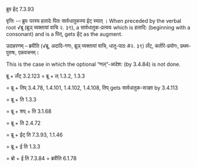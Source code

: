 

 ब्रुव ईट् 7.3.93 

वृत्तिः --ः ब्रुवः परस्‍य हलादेः पितः सार्वधातुकस्य ईट् स्‍यात् । When preceded by the verbal root √ब्रू (ब्रूञ् व्यक्तायां वाचि २. ३९), a सार्वधातुक-प्रत्ययः which is हलादि: (beginning with a consonant) and is a पित्, gets ईट् as the augment. 


उदाहरणम् – ब्रवीति (√ब्रू, अदादि-गणः, ब्रूञ् व्यक्तायां वाचि, धातु-पाठः #२. ३९) लँट्, कर्तरि-प्रयोगः, प्रथम-पुरुषः, एकवचनम्। 


This is the case in which the optional “णल्”-आदेश: (by 3.4.84) is not done. 


ब्रू + लँट् 3.2.123 = ब्रू + ल् 1.3.2, 1.3.3 

= ब्रू + तिप् 3.4.78, 1.4.101, 1.4.102, 1.4.108, तिप् gets सार्वधातुक-सञ्ज्ञा by 3.4.113 

= ब्रू + ति 1.3.3 

= ब्रू + शप् + ति 3.1.68 

= ब्रू + ति 2.4.72 

= ब्रू + ईट् ति 7.3.93, 1.1.46 

= ब्रू + ई ति 1.3.3 

= ब्रो + ई ति 7.3.84 = ब्रवीति 6.1.78 


